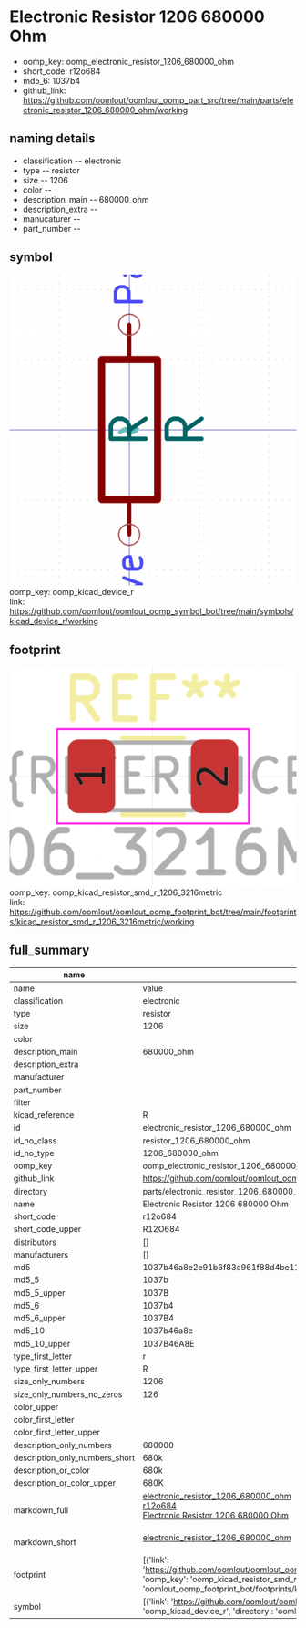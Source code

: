 # Electronic Resistor 1206 680000 Ohm

  
* oomp_key: oomp_electronic_resistor_1206_680000_ohm 
* short_code: r12o684
* md5_6: 1037b4  
* github_link: https://github.com/oomlout/oomlout_oomp_part_src/tree/main/parts/electronic_resistor_1206_680000_ohm/working  
## naming details
* classification -- electronic
* type -- resistor
* size -- 1206
* color -- 
* description_main -- 680000_ohm
* description_extra -- 
* manucaturer -- 
* part_number -- 



## symbol

![](symbol/0/working/working_600.png)  
oomp_key: oomp_kicad_device_r  
link: https://github.com/oomlout/oomlout_oomp_symbol_bot/tree/main/symbols/kicad_device_r/working  

## footprint

![](footprint/0/working/working_600.png)  
oomp_key: oomp_kicad_resistor_smd_r_1206_3216metric  
link: https://github.com/oomlout/oomlout_oomp_footprint_bot/tree/main/footprints/kicad_resistor_smd_r_1206_3216metric/working  

## full_summary
| name | value | 
| --- | --- | 
| name | value | 
| classification | electronic | 
| type | resistor | 
| size | 1206 | 
| color |  | 
| description_main | 680000_ohm | 
| description_extra |  | 
| manufacturer |  | 
| part_number |  | 
| filter |  | 
| kicad_reference | R | 
| id | electronic_resistor_1206_680000_ohm | 
| id_no_class | resistor_1206_680000_ohm | 
| id_no_type | 1206_680000_ohm | 
| oomp_key | oomp_electronic_resistor_1206_680000_ohm | 
| github_link | https://github.com/oomlout/oomlout_oomp_part_src/tree/main/parts/electronic_resistor_1206_680000_ohm/working | 
| directory | parts/electronic_resistor_1206_680000_ohm | 
| name | Electronic Resistor 1206 680000 Ohm | 
| short_code | r12o684 | 
| short_code_upper | R12O684 | 
| distributors | [] | 
| manufacturers | [] | 
| md5 | 1037b46a8e2e91b6f83c961f88d4be11 | 
| md5_5 | 1037b | 
| md5_5_upper | 1037B | 
| md5_6 | 1037b4 | 
| md5_6_upper | 1037B4 | 
| md5_10 | 1037b46a8e | 
| md5_10_upper | 1037B46A8E | 
| type_first_letter | r | 
| type_first_letter_upper | R | 
| size_only_numbers | 1206 | 
| size_only_numbers_no_zeros | 126 | 
| color_upper |  | 
| color_first_letter |  | 
| color_first_letter_upper |  | 
| description_only_numbers | 680000 | 
| description_only_numbers_short | 680k | 
| description_or_color | 680k | 
| description_or_color_upper | 680K | 
| markdown_full | [electronic_resistor_1206_680000_ohm](https://github.com/oomlout/oomlout_oomp_part_src/tree/main/parts/electronic_resistor_1206_680000_ohm/working)<br>[r12o684](https://github.com/oomlout/oomlout_oomp_part_src/tree/main/parts/electronic_resistor_1206_680000_ohm/working)<br>[Electronic Resistor 1206 680000 Ohm](https://github.com/oomlout/oomlout_oomp_part_src/tree/main/parts/electronic_resistor_1206_680000_ohm/working)<br><br> | 
| markdown_short | [electronic_resistor_1206_680000_ohm](https://github.com/oomlout/oomlout_oomp_part_src/tree/main/parts/electronic_resistor_1206_680000_ohm/working)<br><br> | 
| footprint | [{'link': 'https://github.com/oomlout/oomlout_oomp_footprint_bot/tree/main/foootprntss/kicad_resistor_smd_r_1206_3216metric', 'oomp_key': 'oomp_kicad_resistor_smd_r_1206_3216metric', 'directory': 'oomlout_oomp_footprint_bot/footprints/kicad_resistor_smd_r_1206_3216metric//working/working.kicad_mod'}] | 
| symbol | [{'link': 'https://github.com/oomlout/oomlout_oomp_symbol_bot/tree/main/symbols/kicad_device_r', 'oomp_key': 'oomp_kicad_device_r', 'directory': 'oomlout_oomp_symbol_bot/symbols/kicad_device_r//working/working.kicad_sym'}] | 
